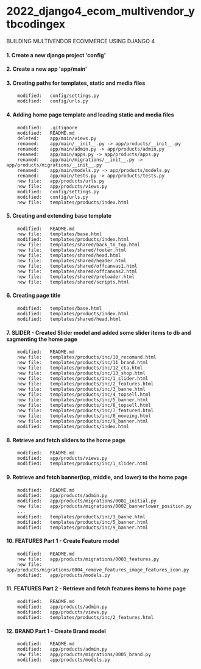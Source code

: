 # 2022_django4_ecom_multivendor_ytbcodingex
BUILDING MULTIVENDOR ECOMMERCE USING DJANGO 4


#### 1. Create a new django project 'config'


#### 2. Create a new app 'app/main'


#### 3. Creating paths for templates, static and media files

        modified:   config/settings.py
        modified:   config/urls.py


#### 4. Adding home page template and loading static and media files

        modified:   .gitignore
        modified:   README.md
        deleted:    app/main/views.py
        renamed:    app/main/__init__.py -> app/products/__init__.py
        renamed:    app/main/admin.py -> app/products/admin.py
        renamed:    app/main/apps.py -> app/products/apps.py
        renamed:    app/main/migrations/__init__.py -> app/products/migrations/__init__.py
        renamed:    app/main/models.py -> app/products/models.py
        renamed:    app/main/tests.py -> app/products/tests.py
        new file:   app/products/urls.py
        new file:   app/products/views.py
        modified:   config/settings.py
        modified:   config/urls.py
        new file:   templates/products/index.html


#### 5. Creating and extending base template

        modified:   README.md
        new file:   templates/base.html
        modified:   templates/products/index.html
        new file:   templates/shared/back_to_top.html
        new file:   templates/shared/footer.html
        new file:   templates/shared/head.html
        new file:   templates/shared/header.html
        new file:   templates/shared/offcanvas1.html
        new file:   templates/shared/offcanvas2.html
        new file:   templates/shared/preloader.html
        new file:   templates/shared/scripts.html


#### 6. Creating page title

        modified:   templates/base.html
        modified:   templates/products/index.html
        modified:   templates/shared/head.html


#### 7. SLIDER - Created Slider model and added some slider items to db and sagmenting the home page

        modified:   README.md
        new file:   templates/products/inc/10_recomand.html
        new file:   templates/products/inc/11_brand.html
        new file:   templates/products/inc/12_cta.html
        new file:   templates/products/inc/13_shop.html
        new file:   templates/products/inc/1_slider.html
        new file:   templates/products/inc/2_features.html
        new file:   templates/products/inc/3_banne.html
        new file:   templates/products/inc/4_topsell.html
        new file:   templates/products/inc/5_banner.html
        new file:   templates/products/inc/6_topsell.html
        new file:   templates/products/inc/7_featured.html
        new file:   templates/products/inc/8_moveing.html
        new file:   templates/products/inc/9_banner.html
        modified:   templates/products/index.html


#### 8. Retrieve and fetch sliders to the home page

        modified:   README.md
        modified:   app/products/views.py
        modified:   templates/products/inc/1_slider.html


#### 9. Retrieve and fetch banner(top, middle, and lower) to the home page

        modified:   README.md
        modified:   app/products/admin.py
        modified:   app/products/migrations/0001_initial.py
        new file:   app/products/migrations/0002_bannerlower_position.py
        ...
        modified:   templates/products/inc/3_banne.html
        modified:   templates/products/inc/5_banner.html
        modified:   templates/products/inc/9_banner.html


#### 10. FEATURES Part 1 - Create Feature model 

        modified:   README.md
        new file:   app/products/migrations/0003_features.py
        new file:   app/products/migrations/0004_remove_features_image_features_icon.py
        modified:   app/products/models.py


#### 11. FEATURES Part 2 - Retrieve and fetch features items to home page

        modified:   README.md
        modified:   app/products/admin.py
        modified:   app/products/views.py
        modified:   templates/products/inc/2_features.html


#### 12. BRAND Part 1 - Create Brand model 

        modified:   README.md
        modified:   app/products/admin.py
        new file:   app/products/migrations/0005_brand.py
        modified:   app/products/models.py




